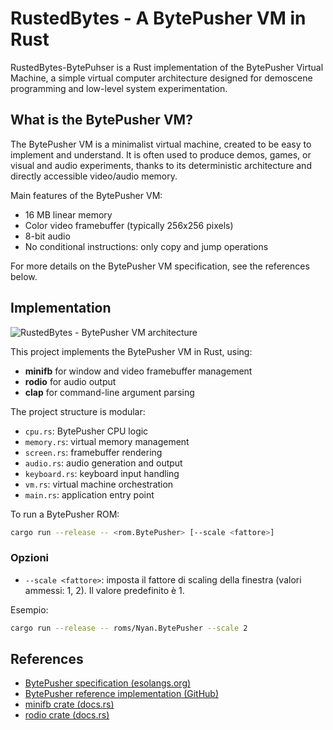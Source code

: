 # RustedBytes - A BytePusher VM in Rust

RustedBytes-BytePuhser is a Rust implementation of the BytePusher Virtual Machine, a simple virtual computer architecture designed for demoscene programming and low-level system experimentation.

## What is the BytePusher VM?

The BytePusher VM is a minimalist virtual machine, created to be easy to implement and understand. It is often used to produce demos, games, or visual and audio experiments, thanks to its deterministic architecture and directly accessible video/audio memory.

Main features of the BytePusher VM:

- 16 MB linear memory
- Color video framebuffer (typically 256x256 pixels)
- 8-bit audio
- No conditional instructions: only copy and jump operations

For more details on the BytePusher VM specification, see the references below.

## Implementation

![RustedBytes - BytePusher VM architecture](docs/components.png)

This project implements the BytePusher VM in Rust, using:

- **minifb** for window and video framebuffer management
- **rodio** for audio output
- **clap** for command-line argument parsing

The project structure is modular:

- `cpu.rs`: BytePusher CPU logic
- `memory.rs`: virtual memory management
- `screen.rs`: framebuffer rendering
- `audio.rs`: audio generation and output
- `keyboard.rs`: keyboard input handling
- `vm.rs`: virtual machine orchestration
- `main.rs`: application entry point

To run a BytePusher ROM:

```sh
cargo run --release -- <rom.BytePusher> [--scale <fattore>]
```

### Opzioni

- `--scale <fattore>`: imposta il fattore di scaling della finestra (valori ammessi: 1, 2). Il valore predefinito è 1.

Esempio:

```sh
cargo run --release -- roms/Nyan.BytePusher --scale 2
```

## References

- [BytePusher specification (esolangs.org)](https://esolangs.org/wiki/BytePusher)
- [BytePusher reference implementation (GitHub)](https://github.com/gwern/BytePusher)
- [minifb crate (docs.rs)](https://docs.rs/minifb/)
- [rodio crate (docs.rs)](https://docs.rs/rodio/)
